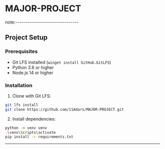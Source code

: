 # MAJOR-PROJECT
note:--------------------------------

## Project Setup

### Prerequisites
- Git LFS installed (`winget install GitHub.GitLFS`)
- Python 3.8 or higher
- Node.js 14 or higher

### Installation
1. Clone with Git LFS:
```bash
git lfs install
git clone https://github.com/11Adars/MAJOR-PROJECT.git
```

2. Install dependencies:
```bash
python -m venv venv
.\venv\Scripts\activate
pip install -r requirements.txt
```

-----------------------------------------------------------